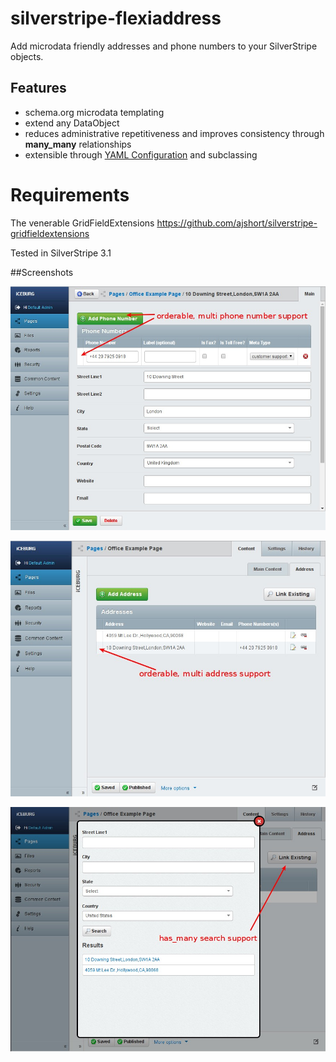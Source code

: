 silverstripe-flexiaddress
=========================

Add microdata friendly addresses and phone numbers to your SilverStripe objects. 

Features
--------

* schema.org microdata templating
* extend any DataObject 
* reduces administrative repetitiveness and improves consistency through **many_many** relationships
* extensible through [YAML Configuration](http://doc.silverstripe.org/framework/en/topics/configuration) and subclassing


Requirements
============

The venerable GridFieldExtensions https://github.com/ajshort/silverstripe-gridfieldextensions

Tested in SilverStripe 3.1

##Screenshots

![editing](https://github.com/briceburg/silverstripe-flexiaddress/blob/master/docs/screenshots/flexiaddress_1.jpg?raw=true)

![list](https://github.com/briceburg/silverstripe-flexiaddress/blob/master/docs/screenshots/flexiaddress_2.jpg?raw=true)

![search](https://github.com/briceburg/silverstripe-flexiaddress/blob/master/docs/screenshots/flexiaddress_3.jpg?raw=true)

